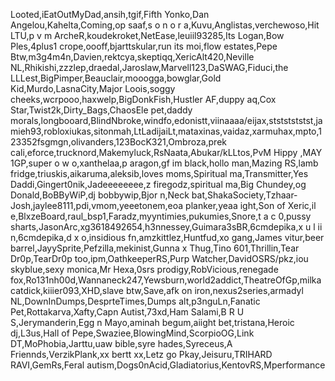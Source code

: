 Looted,iEatOutMyDad,ansih,tgif,Fifth Yonko,Dan Angelou,Kahelta,Coming,op saaf,s o n o r a,Kuvu,Anglistas,verchewoso,Hit LTU,p v m ArcheR,koudekroket,NetEase,leuiil93285,Its Logan,Bow Ples,4plus1 crope,oooff,bjarttskular,run its moi,flow estates,Pepe Btw,m3g4m4n,Davien,rektcya,skeptiqq,XericAlt420,Neville NL,Rhikishi,zzzlep,draedal,Jaroslaw,Marvell123,DaSWAG,Fiduci,the LLLest,BigPimper,Beauclair,mooogga,bowglar,Gold Kid,Murdo,LasnaCity,Major Loois,soggy cheeks,wcrpooo,haxwelp,BigDonkFish,Hustler AF,duppy aq,Cox Star,Twist2k,Dirty_Bags,ChaosEle pet,daddy morals,longbooard,BlindNbroke,windfo,edonistt,viinaaaa/eijax,stststststst,jamieh93,robloxiukas,sitonmah,LtLadijaiLt,mataxinas,vaidaz,xarmuhax,mpto,123352fsgmgn,olivanders,123BocK321,Ombroza,prek cali,eforce,trucknord,Makemyluck,RsNaata,Abukar/kLLtos,PvM Hippy ,MAY 1GP,super o w o,xanthelaa,p aragon,gf im black,hollo man,Mazing RS,lamb fridge,triuskis,aikaruma,aleksib,loves moms,Spiritual ma,Transmitter,Yes Daddi,Gingert0nik,Jadeeeeeeee,z firegodz,spiritual ma,Big Chundey,og Donald,BoBByWiP,dj bobbywip,Bjor n,Neck bat,ShakaSociety,Tzhaar-Josh,jaylee8111,pdi,vmom,yeeetonem,eoa planker,yeaa ight,Son of Xeric,il e,BlxzeBoard,raul_bsp1,Faradz,myyntimies,pukumies,Snore,t a c 0,pussy sharts,JasonArc,xg3618492654,h3nnessey,Guimara3sBR,6cmdepika,x u l ii n,6cmdepika,d x o,insidious fn,amzkittlez,Huntfud,xo gang,James vitur,beer barrel,JayySprite,Pefzilla,mekinist,Gunna x Thug,Tino 601,Thrillin,Tear Dr0p,TearDr0p too,ipm,OathkeeperRS,Purp Watcher,DavidOSRS/pkz,iou skyblue,sexy monica,Mr Hexa,0srs prodigy,RobVicious,renegade fox,Ro131nh00d,Wannaneck247,Yewsburn,world2addict,TheatreOfGp,milkacatdick,kiiier093,XHD,slave btw,Save,afk on iron,nexus2series,armadyl NL,DownInDumps,DesprteTimes,Dumps alt,p3nguLn,Fanatic Pet,Rottakarva,Xafty,Capn Autist,73xd,Ham Salami,B R U S,Jerymanderin,Egg n Mayo,aminah begum,aiight bet,tristana,Heroic dj,L3us,Hall of Pepe,Swaziee,BlowingMind,ScorpioOG,Link DT,MoPhobia,Jarttu,uaw bible,syre hades,Syreceus,A Friennds,VerzikPlank,xx bertt xx,Letz go Pkay,Jeisuru,TRIHARD RAVI,GemRs,Feral autism,Dogs0nAcid,Gladiatorius,KentovRS,Mperformance
